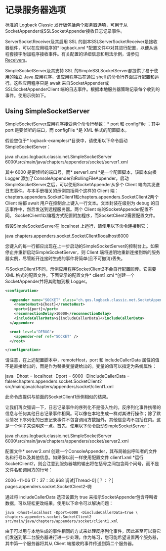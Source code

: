 # 记录服务器选项
标准的 Logback Classic 发行版包括两个服务器选项，可用于从SocketAppender或SSLSocketAppender接收日志记录事件。

ServerSocketReceiver及其启用 SSL 的副本SSLServerSocketReceiver是接收器组件，可以在应用程序的* logback.xml *配置文件中对其进行配置，以便从远程套接字附加程序接收事件。有关配置的详细信息和用法示例，请参见[Receivers](https://www.docs4dev.com/docs/zh/logback/1.3.0-alpha4/reference/receivers.html)。

SimpleSocketServer及其支持 SSL 的SimpleSSLSocketServer都提供了易于使用的独立 Java 应用程序，该应用程序旨在通过 shell 的命令行界面进行配置和运行。这些应用程序只是 await 来自SocketAppender或SSLSocketAppenderClient 端的日志事件。根据本地服务器策略记录每个收到的事件。使用示例如下。

## Using SimpleSocketServer
SimpleSocketServer应用程序接受两个命令行参数：* port 和 configFile ；其中 port 是要侦听的端口，而 configFile *是 XML 格式的配置脚本。

假设您位于* logback-examples/*目录中，请使用以下命令启动SimpleSocketServer：

java ch.qos.logback.classic.net.SimpleSocketServer 6000\src/main/java/chapters/appenders/socket/server1.xml

其中 6000 是要侦听的端口号，而* server1.xml *是一个配置脚本，该脚本向根 Logger 添加了ConsoleAppender和RollingFileAppender。启动SimpleSocketServer之后，可以使用SocketAppender从多个 Client 端向其发送日志事件。与本手册相关的示例包括两个这样的 Client 端：chapters.appenders.SocketClient1和chapters.appenders.SocketClient2两个 Client 端都 await 用户在控制台上键入一行文本。文本封装在级别为 debug 的日志事件中，然后发送到远程服务器。两个 Client 端的SocketAppender配置不同。 SocketClient1以编程方式配置附加程序，而SocketClient2需要配置文件。

假设SimpleSocketServer在 localhost 上运行，请使用以下命令连接到它：

java chapters.appenders.socket.SocketClient1localhost6000

您键入的每一行都应出现在上一步启动的SimpleSocketServer的控制台上。如果停止并重新启动SimpleSocketServer，则 Client 端将透明地重新连接到新的服务器实例，尽管断开连接时生成的事件将简单(且不可撤消)丢失。

与SocketClient1不同，示例应用程序SocketClient2不会自行配置回传。它需要 XML 格式的配置文件。下面显示的配置文件* client1.xml *创建一个SocketAppender并将其附加到根 Logger。

``` xml
<configuration>
	  
  <appender name="SOCKET" class="ch.qos.logback.classic.net.SocketAppender">
    <remoteHost>${host}</remoteHost>
    <port>${port}</port>
    <reconnectionDelay>10000</reconnectionDelay>
    <includeCallerData>${includeCallerData}</includeCallerData>
  </appender>

  <root level="DEBUG">
    <appender-ref ref="SOCKET" />
  </root>  

</configuration>

```

请注意，在上述配置脚本中，remoteHost，port 和 includeCallerData 属性的值不是直接给出的，而是作为替换变量键给出的。变量的值可以指定为系统属性：

java -Dhost = localhost -Dport = 6000 -DincludeCallerData = false\chapters.appenders.socket.SocketClient2 src/main/java/chapters/appenders/socket/client1.xml

此命令应提供与前面的SocketClient1示例相似的结果。

让我们再次强调一下，日志记录事件的序列化不是侵入性的。反序列化事件携带的信息与任何其他日志记录事件相同。可以像在本地生成一样对其进行操作；除了默认情况下序列化的日志记录事件不包含调用方数据外，其他信息均不包括在内。这是一个例子来说明这一点。首先，使用以下命令启动SimpleSocketServer：

java ch.qos.logback.classic.net.SimpleSocketServer 6000\src/main/java/chapters/appenders/socket/server2.xml

配置文件* server2.xml 创建一个ConsoleAppender，其布局输出呼叫者的文件名和行号以及其他信息。如果像以前一样使用配置文件 client1.xml *运行SocketClient2，则会注意到服务器端的输出将在括号之间包含两个问号，而不是文件名和调用方的行号：

2006 -11-06 17：37：30,968 调试[Thread-0] [？：？] pages.appenders.socket.SocketClient2-嗨

通过将 includeCallerData 选项设置为 true 来指示SocketAppender包含呼叫者数据，可以轻松更改结果。使用以下命令可以解决问题：

    java -Dhost=localhost -Dport=6000 -DincludeCallerData=true \
    chapters.appenders.socket.SocketClient2 src/main/java/chapters/appenders/socket/client1.xml


由于可以用与本地生成的事件相同的方式来处理反序列化事件，因此甚至可以将它们发送到第二台服务器进行进一步处理。作为练习，您可能希望设置两个服务器，其中第一个服务器将其从 Client 端接收的事件传送到第二个服务器。